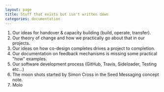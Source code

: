 ```yaml
---
layout: page
title: Stuff that exists but isn't written down
categories: documentation
---
```


1. Our ideas for handover & capacity building (build, operate, transfer).
2. Our theory of change and how we practically go about that in our projects.
3. Our ideas on how co-design completes drives a project to completion.
4. Our documentation on feedback mechanisms is missing some practical "how" examples.
5. Our software development process (GitHub, Travis, Sideloader, Testing etc...)
6. The moon shots started by Simon Cross in the Seed Messaging concept note.
7. Molo
